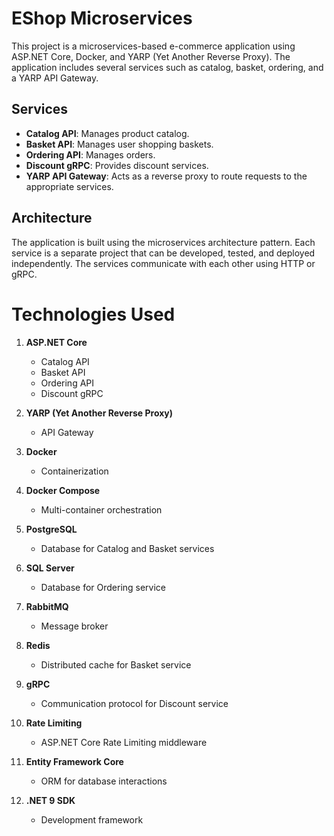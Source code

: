 # EShop Microservices

This project is a microservices-based e-commerce application using ASP.NET Core, Docker, and YARP (Yet Another Reverse Proxy). The application includes several services such as catalog, basket, ordering, and a YARP API Gateway.

## Services

- **Catalog API**: Manages product catalog.
- **Basket API**: Manages user shopping baskets.
- **Ordering API**: Manages orders.
- **Discount gRPC**: Provides discount services.
- **YARP API Gateway**: Acts as a reverse proxy to route requests to the appropriate services.

## Architecture

The application is built using the microservices architecture pattern. Each service is a separate project that can be developed, tested, and deployed independently. The services communicate with each other using HTTP or gRPC.

# Technologies Used

1. **ASP.NET Core**
   - Catalog API
   - Basket API
   - Ordering API
   - Discount gRPC

2. **YARP (Yet Another Reverse Proxy)**
   - API Gateway

3. **Docker**
   - Containerization

4. **Docker Compose**
   - Multi-container orchestration

5. **PostgreSQL**
   - Database for Catalog and Basket services

6. **SQL Server**
   - Database for Ordering service

7. **RabbitMQ**
   - Message broker

8. **Redis**
   - Distributed cache for Basket service

9. **gRPC**
   - Communication protocol for Discount service

10. **Rate Limiting**
    - ASP.NET Core Rate Limiting middleware

11. **Entity Framework Core**
    - ORM for database interactions

12. **.NET 9 SDK**
    - Development framework